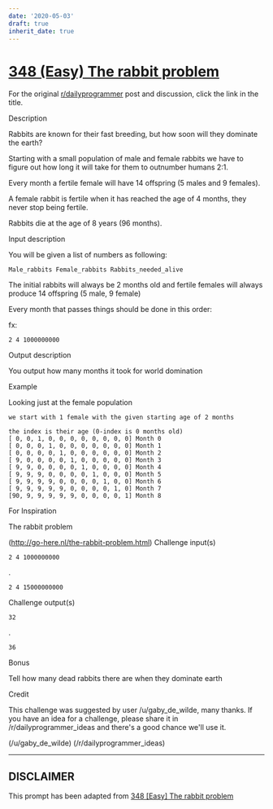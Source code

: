 ```yaml
---
date: '2020-05-03'
draft: true
inherit_date: true
---
```


# [348 (Easy) The rabbit problem](https://www.reddit.com/r/dailyprogrammer/comments/7s888w/20180122_challenge_348_easy_the_rabbit_problem/)

For the original [r/dailyprogrammer](https://www.reddit.com/r/dailyprogrammer/) post and discussion, click the link in the title.

Description

Rabbits are known for their fast breeding, but how soon will they dominate the earth?

Starting with a small population of male and female rabbits we have to figure out how long it will take for them to outnumber humans 2:1.

Every month a fertile female will have 14 offspring (5 males and 9 females).

A female rabbit is fertile when it has reached the age of 4 months, they never stop being fertile.

Rabbits die at the age of 8 years (96 months).

Input description

You will be given a list of numbers as following:


```
Male_rabbits Female_rabbits Rabbits_needed_alive
```
The initial rabbits will always be 2 months old and fertile females will always produce 14 offspring (5 male, 9 female) 

Every month that passes things should be done in this order:

fx:


```
2 4 1000000000
```
Output description

You output how many months it took for world domination

Example

Looking just at the female population


```
we start with 1 female with the given starting age of 2 months

the index is their age (0-index is 0 months old)
[ 0, 0, 1, 0, 0, 0, 0, 0, 0, 0, 0] Month 0
[ 0, 0, 0, 1, 0, 0, 0, 0, 0, 0, 0] Month 1
[ 0, 0, 0, 0, 1, 0, 0, 0, 0, 0, 0] Month 2
[ 9, 0, 0, 0, 0, 1, 0, 0, 0, 0, 0] Month 3
[ 9, 9, 0, 0, 0, 0, 1, 0, 0, 0, 0] Month 4
[ 9, 9, 9, 0, 0, 0, 0, 1, 0, 0, 0] Month 5
[ 9, 9, 9, 9, 0, 0, 0, 0, 1, 0, 0] Month 6
[ 9, 9, 9, 9, 9, 0, 0, 0, 0, 1, 0] Month 7
[90, 9, 9, 9, 9, 9, 0, 0, 0, 0, 1] Month 8
```
For Inspiration

The rabbit problem

(http://go-here.nl/the-rabbit-problem.html)
Challenge input(s)


```
2 4 1000000000
```
.


```
2 4 15000000000
```
Challenge output(s)


```
32
```
.


```
36
```
Bonus

Tell how many dead rabbits there are when they dominate earth

Credit

This challenge was suggested by user /u/gaby_de_wilde, many thanks. If you have an idea for a challenge, please share it in /r/dailyprogrammer_ideas and there's a good chance we'll use it.

(/u/gaby_de_wilde)
(/r/dailyprogrammer_ideas)

----
## **DISCLAIMER**
This prompt has been adapted from [348 [Easy] The rabbit problem](https://www.reddit.com/r/dailyprogrammer/comments/7s888w/20180122_challenge_348_easy_the_rabbit_problem/
)
